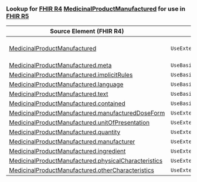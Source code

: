 ### Lookup for [FHIR R4](https://hl7.org/fhir/R4/) [MedicinalProductManufactured](https://hl7.org/fhir/R4/MedicinalProductManufactured.html) for use in [FHIR R5](https://hl7.org/fhir/R5/)

| Source Element (FHIR R4) | Usage | Target |
| -------------- | ----- | ------ |
| [MedicinalProductManufactured](https://hl7.org/fhir/R4/MedicinalProductManufactured.html#resource) | `UseExtension` | [http://hl7.org/fhir/4.0/StructureDefinition/extension-MedicinalProductManufactured](StructureDefinition-ext-R4-MedicinalProductManufactured.html) |
| [MedicinalProductManufactured.meta](https://hl7.org/fhir/R4/MedicinalProductManufactured.html#resource) | `UseBasicElement` | [Resource.meta](https://hl7.org/fhir/R5/Resource.html#resource) |
| [MedicinalProductManufactured.implicitRules](https://hl7.org/fhir/R4/MedicinalProductManufactured.html#resource) | `UseBasicElement` | [Resource.implicitRules](https://hl7.org/fhir/R5/Resource.html#resource) |
| [MedicinalProductManufactured.language](https://hl7.org/fhir/R4/MedicinalProductManufactured.html#resource) | `UseBasicElement` | [Resource.language](https://hl7.org/fhir/R5/Resource.html#resource) |
| [MedicinalProductManufactured.text](https://hl7.org/fhir/R4/MedicinalProductManufactured.html#resource) | `UseBasicElement` | [DomainResource.text](https://hl7.org/fhir/R5/DomainResource.html#resource) |
| [MedicinalProductManufactured.contained](https://hl7.org/fhir/R4/MedicinalProductManufactured.html#resource) | `UseBasicElement` | [DomainResource.contained](https://hl7.org/fhir/R5/DomainResource.html#resource) |
| [MedicinalProductManufactured.manufacturedDoseForm](https://hl7.org/fhir/R4/MedicinalProductManufactured.html#resource) | `UseExtensionFromAncestor` | - |
| [MedicinalProductManufactured.unitOfPresentation](https://hl7.org/fhir/R4/MedicinalProductManufactured.html#resource) | `UseExtensionFromAncestor` | - |
| [MedicinalProductManufactured.quantity](https://hl7.org/fhir/R4/MedicinalProductManufactured.html#resource) | `UseExtensionFromAncestor` | - |
| [MedicinalProductManufactured.manufacturer](https://hl7.org/fhir/R4/MedicinalProductManufactured.html#resource) | `UseExtensionFromAncestor` | - |
| [MedicinalProductManufactured.ingredient](https://hl7.org/fhir/R4/MedicinalProductManufactured.html#resource) | `UseExtensionFromAncestor` | - |
| [MedicinalProductManufactured.physicalCharacteristics](https://hl7.org/fhir/R4/MedicinalProductManufactured.html#resource) | `UseExtensionFromAncestor` | - |
| [MedicinalProductManufactured.otherCharacteristics](https://hl7.org/fhir/R4/MedicinalProductManufactured.html#resource) | `UseExtensionFromAncestor` | - |
